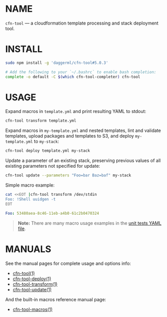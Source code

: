 <!-- vim: set ft=markdown: -->
# NAME

`cfn-tool` &mdash; a cloudformation template processing and stack deployment tool.

# INSTALL

```bash
sudo npm install -g 'daggerml/cfn-tool#5.0.3'
```

```bash
# Add the following to your `~/.bashrc` to enable bash completion:
complete -o default -C $(which cfn-tool-completer) cfn-tool
```

# USAGE

Expand macros in `template.yml` and print resulting YAML to stdout:

```bash
cfn-tool transform template.yml
```

Expand macros in `my-template.yml` and nested templates, lint and validate
templates, upload packages and templates to S3, and deploy `my-template.yml`
to `my-stack`:

```bash
cfn-tool deploy template.yml my-stack
```

Update a parameter of an existing stack, preserving previous values of all
existing parameters not specified for update:

```bash
cfn-tool update --parameters "Foo=bar Baz=baf" my-stack
```

Simple macro example:

```bash
cat <<EOT |cfn-tool transform /dev/stdin
Foo: !Shell uuidgen -t
EOT
```
```yaml
Foo: 53480aea-8c46-11eb-a4b0-61c2b0470324
```

> **Note:** There are many macro usage examples in the [unit tests YAML file][6].

# MANUALS

See the manual pages for complete usage and options info:

* [cfn-tool(1)][1]
* [cfn-tool-deploy(1)][2]
* [cfn-tool-transform(1)][3]
* [cfn-tool-update(1)][4]

And the built-in macros reference manual page:

* [cfn-tool-macros(1)][5]

[1]: http://htmlpreview.github.io/?https://github.com/daggerml/cfn-tool/blob/5.0.3/man/cfn-tool.html
[2]: http://htmlpreview.github.io/?https://github.com/daggerml/cfn-tool/blob/5.0.3/man/cfn-tool-deploy.html
[3]: http://htmlpreview.github.io/?https://github.com/daggerml/cfn-tool/blob/5.0.3/man/cfn-tool-transform.html
[4]: http://htmlpreview.github.io/?https://github.com/daggerml/cfn-tool/blob/5.0.3/man/cfn-tool-update.html
[5]: http://htmlpreview.github.io/?https://github.com/daggerml/cfn-tool/blob/5.0.3/man/cfn-tool-macros.html
[6]: https://github.com/daggerml/cfn-tool/blob/5.0.3/test/macro.tests.yml
